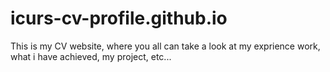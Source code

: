 # icurs-cv-profile.github.io
This is my CV website, where you all can take a look at my exprience work, what i have achieved, my project, etc...
